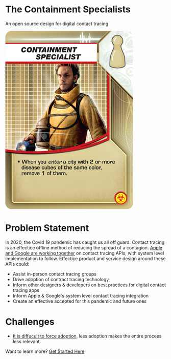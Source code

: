 # The Containment Specialists
An open source design for digital contact tracing

![Pandemic Role Card of Containment Specialist](img/pic1547116.png)


# Problem Statement
In 2020, the Covid 19 pandemic has caught us all off guard. Contact tracing is an effectice offline method of reducing the spread of a contagion. [Apple and Google are working together](https://www.theverge.com/interface/2020/4/11/21216652/apple-google-contact-tracing-covid-19-coronavirus-api-public-health-app-challenges) on contact tracing APIs, with system level implementation to follow. Effectice product and service design around these APIs could:

- Assist in-person contact tracing groups
- Drive adoption of contract tracing technology
- Inform other designers & developers on best practices for digital contact tracing apps
- Inform Apple & Google's system level contact tracing integration
- Create an effective accepted for this pandemic and future ones

# Challenges
- [It is diffucult to force adoption,](https://www.businessinsider.com/apple-google-coronavirus-contact-tracing-coronavirus-bound-to-fail-2020-4) less adoption makes the entire process less relevant. 

Want to learn more?
[Get Started Here](https://github.com/clintmillerportfolio/containmentspecialist/wiki)
